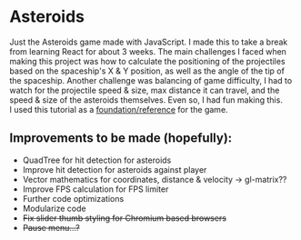 # Asteroids
Just the Asteroids game made with JavaScript. I made this to take a break from learning React for about 3 weeks. The main challenges I faced when making this project was how to calculate the positioning of the projectiles based on the spaceship's X & Y position, as well as the angle of the tip of the spaceship. Another challenge was balancing of game difficulty, I had to watch for the projectile speed & size, max distance it can travel, and the speed & size of the asteroids themselves. Even so, I had fun making this. 
<br>
I used this tutorial as a [foundation/reference](https://www.youtube.com/playlist?list=PL4cUxeGkcC9iO8ai6LU0s6aHAaWP4RAkF) for the game.
## Improvements to be made (hopefully):
<ul>
  <li>QuadTree for hit detection for asteroids</li>
  <li>Improve hit detection for asteroids against player</li>
  <li>Vector mathematics for coordinates, distance & velocity -> gl-matrix?? </li>
  <li>Improve FPS calculation for FPS limiter</li>
  <li>Further code optimizations</li>
  <li>Modularize code</li>
  <li><strike>Fix slider thumb styling for Chromium based browsers</strike></li>
  <li><strike>Pause menu...?</strike></li>
</ul>
